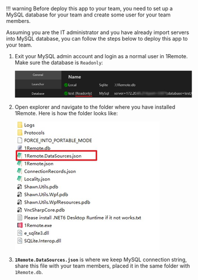 !!! warning
    Before deploy this app to your team, you need to set up a MySQL database for your team and create some user for your team members.

Assuming you are the IT administrator and you have already import servers into MySQL database, you can follow the steps below to deploy this app to your team.

1. Exit your MySQL admin account and login as a normal user in 1Remote. Make sure the database is `Readonly`:

    ![readonly](./img/readonly-connected.jpg)

2. Open explorer and navigate to the folder where you have installed 1Remote. Here is how the folder looks like:

    ![folder](./img/folder.jpg)

3. **`1Remote.DataSources.json`** is where we keep MySQL connection string, share this file with your team members, placed it in the same folder with `1Remote.db`.
